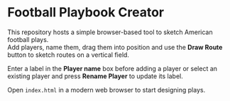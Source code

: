 # Football Playbook Creator

This repository hosts a simple browser-based tool to sketch American football plays.  
Add players, name them, drag them into position and use the **Draw Route** button to sketch routes on a vertical field.

Enter a label in the **Player name** box before adding a player or select an existing player and press **Rename Player** to update its label.

Open `index.html` in a modern web browser to start designing plays.


